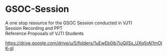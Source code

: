 # GSOC-Session

A one stop resource for the GSOC Session conducted in VJTI<br>
Session Recording and PPT <br>
Reference Proposals of VJTI Students

https://drive.google.com/drive/u/5/folders/1uEwEb0ib7iuQjlSs_UXq5rAl1mOjK-gl
